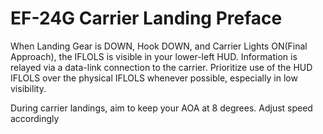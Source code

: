 # EF-24G Carrier Landing Preface

When Landing Gear is DOWN, Hook DOWN, and Carrier Lights ON(Final Approach), the IFLOLS is visible in your lower-left HUD. Information is relayed via a data-link connection to the carrier. Prioritize use of the HUD IFLOLS over the physical IFLOLS whenever possible, especially in low visibility.

During carrier landings, aim to keep your AOA at 8 degrees. Adjust speed accordingly
